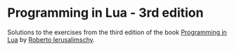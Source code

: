 # Programming in Lua - 3rd edition

Solutions to the exercises from the third edition of the book [Programming in Lua][1] by [Roberto Ierusalimschy][2].

[1]: https://www.amazon.com/Programming-Lua-Roberto-Ierusalimschy/dp/859037985X/
[2]: https://en.wikipedia.org/wiki/Roberto_Ierusalimschy
